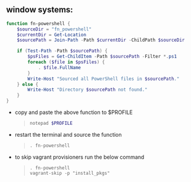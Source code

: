 ## window systems:

``` powershell
function fn-powershell {
    $sourceDir = "fn_powershell"
    $currentDir = Get-Location
    $sourcePath = Join-Path -Path $currentDir -ChildPath $sourceDir

    if (Test-Path -Path $sourcePath) {
        $psFiles = Get-ChildItem -Path $sourcePath -Filter *.ps1
        foreach ($file in $psFiles) {
            . $file.FullName
        }
        Write-Host "Sourced all PowerShell files in $sourcePath."
    } else {
        Write-Host "Directory $sourcePath not found."
    }
}
```
- copy and paste the above function to $PROFILE 
    > ```powershell
    > notepad $PROFILE   
    >```
          
- restart the terminal and source the function
    > ```powershell
    > . fn-powershell
    >```

- to skip vagrant provisioners run the below command
    > ```shell
    > . fn-powershell
    > vagrant-skip -p "install_pkgs"
    >```


